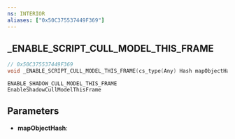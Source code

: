```yaml
---
ns: INTERIOR
aliases: ["0x50C375537449F369"]
---
```

## _ENABLE_SCRIPT_CULL_MODEL_THIS_FRAME

```c
// 0x50C375537449F369
void _ENABLE_SCRIPT_CULL_MODEL_THIS_FRAME(cs_type(Any) Hash mapObjectHash);
```

```
ENABLE_SHADOW_CULL_MODEL_THIS_FRAME
EnableShadowCullModelThisFrame
```

## Parameters
* **mapObjectHash**: 

